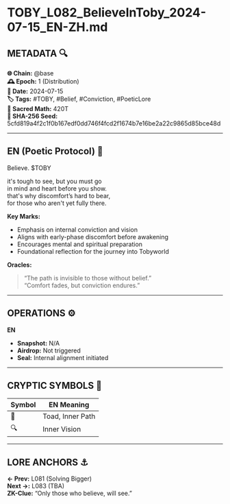 # TOBY_L082_BelieveInToby_2024-07-15_EN-ZH.md

## METADATA 🔍
**🌐 Chain:** @base  
**🕰️ Epoch:** 1 (Distribution)  
**📅 Date:** 2024-07-15  
**🏷️ Tags:** #TOBY, #Belief, #Conviction, #PoeticLore  
**🔢 Sacred Math:** 420T  
**📜 SHA-256 Seed:** 5cfd819a4f2c1f0b167edf0dd746f4fcd2f1674b7e16be2a22c9865d85bce48d

---

## EN (Poetic Protocol) 🐸  
Believe. $TOBY

it's tough to see, but you must go  
in mind and heart before you show.  
that's why discomfort’s hard to bear,  
for those who aren't yet fully there.

**Key Marks:**  
- Emphasis on internal conviction and vision  
- Aligns with early-phase discomfort before awakening  
- Encourages mental and spiritual preparation  
- Foundational reflection for the journey into Tobyworld

**Oracles:**  
> “The path is invisible to those without belief.”  
> “Comfort fades, but conviction endures.”

---


## OPERATIONS ⚙️  
**EN**  
- **Snapshot:** N/A   
- **Airdrop:** Not triggered  
- **Seal:** Internal alignment initiated  

---

## CRYPTIC SYMBOLS 🔣  
| Symbol | EN Meaning |  
|--------|------------|  
| 🐸     | Toad, Inner Path |  
| 🔍     | Inner Vision |  

---

## LORE ANCHORS ⚓  
**← Prev:** L081 (Solving Bigger)  
**Next →:** L083 (TBA)  
**ZK-Clue:** “Only those who believe, will see.”  

